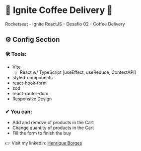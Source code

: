 # 🚀 Ignite Coffee Delivery 🚀 

Rocketseat - Ignite ReactJS - Desafio 02 - Coffee Delivery

## ⚙ Config Section

 ### 🛠 Tools:
   - Vite
     - React w/ TypeScript [useEffect, useReduce, ContextAPI]
   - styled-components
   - react-hook-form
   - zod
   - react-router-dom
   - Responsive Design
 
### ✔ You can:
  - Add and remove of products in the Cart
  - Change quantity of products in the Cart
  - Fill the form to finish the buy

👉 Visit my linkedin: [Henrique Borges](https://www.linkedin.com/in/henrique-samensari-borges-6aa553174/) 
